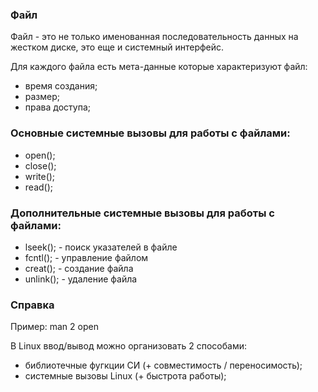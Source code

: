 ### Файл

Файл - это не только именованная последовательность данных на жестком
диске, это еще и системный интерфейс.

Для каждого файла есть мета-данные которые характеризуют файл:
- время создания;
- размер;
- права доступа;

### Основные системные вызовы для работы с файлами:
- open();
- close();
- write();
- read();

### Дополнительные системные вызовы для работы с файлами:
- lseek(); - поиск указателей в файле
- fcntl(); - управление файлом
- creat(); - создание файла
- unlink(); - удаление файла

### Справка
Пример: man 2 open

В Linux ввод/вывод можно организовать 2 способами:
- библиотечные фугкции СИ (+ совместимость / переносимость);
- системные вызовы Linux (+ быстрота работы);



